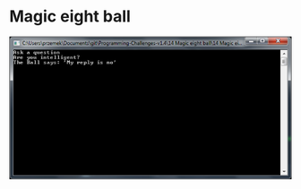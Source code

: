 # Magic eight ball

![alt text](https://github.com/proman3419/Programming-Challenges-v1.4/blob/master/Screenshots/14_1.PNG)
